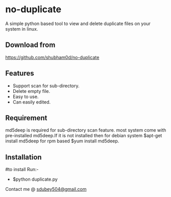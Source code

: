 # no-duplicate
A simple python based tool to view and delete duplicate files on your system in linux.

## Download from

https://github.com/shubham0d/no-duplicate

## Features

- Support scan for sub-directory.
- Delete empty file.
- Easy to use.
- Can easily edited.

## Requirement

md5deep is required for sub-directory scan feature.
most system come with pre-installed md5deep.If it is not installed then 
for debian system
$apt-get install md5deep
for rpm based
$yum install md5deep.

## Installation

#to install Run:-
- $python duplicate.py

Contact me @
sdubey504@gmail.com
